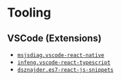 # Tooling


## VSCode (Extensions)

- [`msjsdiag.vscode-react-native`](https://marketplace.visualstudio.com/items?itemName=infeng.vscode-react-typescript)
- [`infeng.vscode-react-typescript`](https://marketplace.visualstudio.com/items?itemName=dsznajder.es7-react-js-snippets)
- [`dsznajder.es7-react-js-snippets`](https://marketplace.visualstudio.com/items?itemName=msjsdiag.vscode-react-native)

